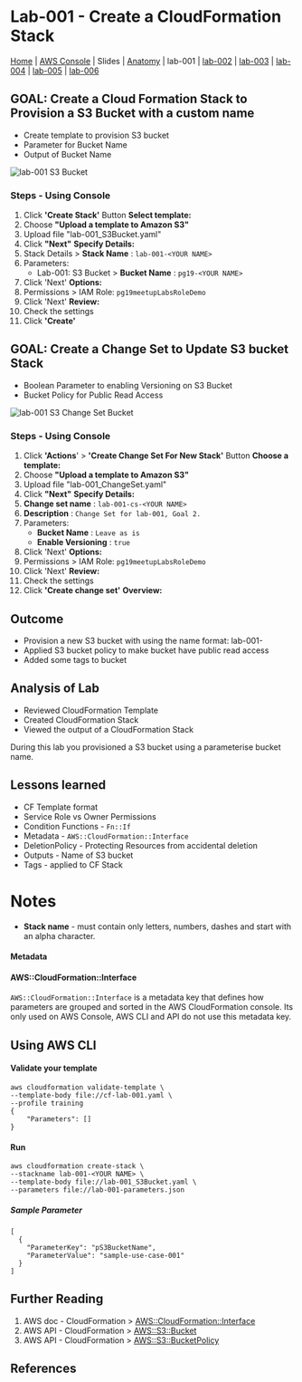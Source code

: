 
# Lab-001 - Create a CloudFormation Stack

[Home](../README.md) |
[AWS Console](https://console.aws.amazon.com) |
Slides |
[Anatomy](anatomy.md) |
lab-001 |
[lab-002](lab-002.md) |
[lab-003](lab-003.md) |
[lab-004](lab-004.md) |
[lab-005](lab-005.md) |
[lab-006](lab-006.md)


## GOAL: Create a Cloud Formation Stack to Provision a S3 Bucket with a custom name

* Create template to provision S3 bucket
* Parameter for Bucket Name
* Output of Bucket Name

![lab-001 S3 Bucket](https://raw.githubusercontent.com/sunil-tailor/lab_cloudformation/master/diagrams/lab-001-g1.png)


### Steps - Using Console
1. Click __'Create Stack'__ Button
__Select template:__
1. Choose __"Upload a template to Amazon S3"__
1. Upload file "lab-001_S3Bucket.yaml"
1. Click __"Next"__
__Specify Details:__
1. Stack Details > __Stack Name__ : `lab-001-<YOUR NAME>`
1. Parameters:
   - Lab-001: S3 Bucket > __Bucket Name__ : `pg19-<YOUR NAME>`
1. Click 'Next'
__Options:__
1. Permissions > IAM Role: `pg19meetupLabsRoleDemo`
1. Click 'Next'
__Review:__
1. Check the settings
1. Click __'Create'__

## GOAL: Create a Change Set to Update S3 bucket Stack

* Boolean Parameter to enabling Versioning on S3 Bucket
* Bucket Policy for Public Read Access

![lab-001 S3 Change Set Bucket](https://raw.githubusercontent.com/sunil-tailor/lab_cloudformation/master/diagrams/lab-001-g2.png)


### Steps - Using Console

1. Click __'Actions__' > __'Create Change Set For New Stack'__ Button
__Choose a template:__
1. Choose __"Upload a template to Amazon S3"__
1. Upload file "lab-001_ChangeSet.yaml"
1. Click __"Next"__
__Specify Details:__
1. __Change set name__ : `lab-001-cs-<YOUR NAME>`
1. __Description__ : `Change Set for lab-001, Goal 2.`
1. Parameters:
   - __Bucket Name__ : `Leave as is`
   - __Enable Versioning__ : `true`
1. Click 'Next'
__Options:__
1. Permissions > IAM Role: `pg19meetupLabsRoleDemo`
1. Click 'Next'
__Review:__
1. Check the settings
1. Click __'Create change set'__
__Overview:__

## Outcome
* Provision a new S3 bucket with using the name format: lab-001-<YOUR NAME>
* Applied S3 bucket policy to make bucket have public read access
* Added some tags to bucket

## Analysis of Lab

- Reviewed CloudFormation Template
- Created CloudFormation Stack
- Viewed the output of a CloudFormation Stack

During this lab you provisioned a S3 bucket using a parameterise bucket name.

## Lessons learned
* CF Template format
* Service Role vs Owner Permissions
* Condition Functions - `Fn::If`
* Metadata - `AWS::CloudFormation::Interface`
* DeletionPolicy - Protecting Resources from accidental deletion
* Outputs - Name of S3 bucket
* Tags - applied to CF Stack


# Notes
- __Stack name__ - must contain only letters, numbers, dashes and start with an alpha character.

#### Metadata



#### AWS::CloudFormation::Interface
`AWS::CloudFormation::Interface` is a metadata key that defines how parameters are grouped and sorted in the AWS CloudFormation console. Its only used on AWS Console, AWS CLI and API do not use this metadata key.




## Using AWS CLI

#### Validate your template
```
aws cloudformation validate-template \
--template-body file://cf-lab-001.yaml \
--profile training
{
    "Parameters": []
}
```

#### Run

```
aws cloudformation create-stack \
--stackname lab-001-<YOUR NAME> \
--template-body file://lab-001_S3Bucket.yaml \
--parameters file://lab-001-parameters.json
```

##### Sample Parameter
```
[
  {
    "ParameterKey": "pS3BucketName",
    "ParameterValue": "sample-use-case-001"
  }
]
```


## Further Reading
1. AWS doc - CloudFormation > [AWS::CloudFormation::Interface](https://docs.aws.amazon.com/AWSCloudFormation/latest/UserGuide/aws-resource-cloudformation-interface.html)
1. AWS API - CloudFormation > [AWS::S3::Bucket](https://docs.aws.amazon.com/AWSCloudFormation/latest/UserGuide/aws-properties-s3-bucket.html)
1. AWS API - CloudFormation > [AWS::S3::BucketPolicy](https://docs.aws.amazon.com/AWSCloudFormation/latest/UserGuide/aws-properties-s3-policy.html)


## References
